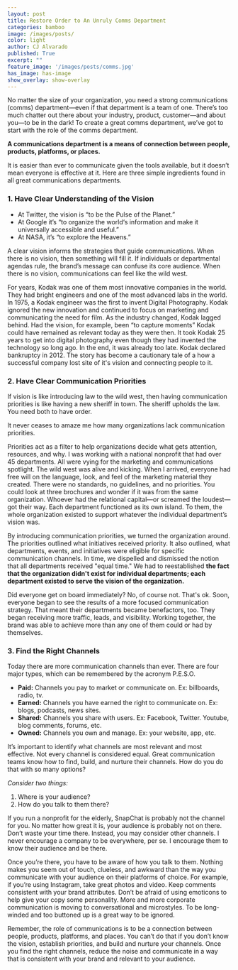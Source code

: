 ```yaml
---
layout: post
title: Restore Order to An Unruly Comms Department
categories: bamboo
image: /images/posts/
color: light
author: CJ Alvarado
published: True
excerpt: ""
feature_image: '/images/posts/comms.jpg'
has_image: has-image
show_overlay: show-overlay
---
```


No matter the size of your organization, you need a strong communications (comms) department&mdash;even if that department is a team of one. There&rsquo;s too much chatter out there about your industry, product, customer&mdash;and about you&mdash;to be in the dark! To create a great comms department, we&rsquo;ve got to start with the role of the comms department. 

**A communications department is a means of connection between people, products, platforms, or places.**

It is easier than ever to communicate given the tools available, but it doesn’t mean everyone is effective at it. Here are three simple ingredients found in all great communications departments.  

### 1. Have Clear Understanding of the Vision

* At Twitter, the vision is &ldquo;to be the Pulse of the Planet.&rdquo; 
* At Google it&rsquo;s &ldquo;to organize the world&lsquo;s information and make it universally accessible and useful.&rdquo; 
* At NASA, it&rsquo;s &ldquo;to explore the Heavens.&rdquo; 

A clear vision informs the strategies that guide communications. When there is no vision, then something will fill it. If individuals or departmental agendas rule, the brand&rsquo;s message can confuse its core audience. When there is no vision, communications can feel like the wild west.

For years, Kodak was one of them most innovative companies in the world. They had bright engineers and one of the most advanced labs in the world. In 1975, a Kodak engineer was the first to invent Digital Photography. Kodak ignored the new innovation and continued to focus on marketing and communicating the need for film. As the industry changed, Kodak lagged behind. Had the vision, for example, been &ldquo;to capture moments&rdquo; Kodak could have remained as relevant today as they were then. It took Kodak 25 years to get into digital photography even though they had invented the technology so long ago. In the end, it was already too late. Kodak declared bankruptcy in 2012. The story has become a cautionary tale of a how a successful company lost site of it's vision and connecting people to it.

### 2. Have Clear Communication Priorities
If vision is like introducing law to the wild west, then having communication priorities is like having a new sheriff in town. The sheriff upholds the law. You need both to have order. 

It never ceases to amaze me how many organizations lack communication priorities. 

Priorities act as a filter to help organizations decide what gets attention, resources, and why. I was working with a national nonprofit that had over 45 departments. All were vying for the marketing and communications spotlight. The wild west was alive and kicking. When I arrived, everyone had free will on the language, look, and feel of the marketing material they created. There were no standards, no guidelines, and no priorities. You could look at three brochures and wonder if it was from the same organization. Whoever had the relational capital&mdash;or screamed the loudest&mdash;got their way. Each department functioned as its own island. To them, the whole organization existed to support whatever the individual department&rsquo;s vision was.

By introducing communication priorities, we turned the organization around. The priorities outlined what initiatives received priority. It also outlined, what departments, events, and initiatives were eligible for specific communication channels. In time, we dispelled and dismissed the notion that all departments received &quot;equal time.&quot; We had to reestablished **the fact that the organization didn't exist for individual departments; each department existed to serve the vision of the organization.** 

Did everyone get on board immediately? No, of course not. That's ok. Soon, everyone began to see the results of a more focused communication strategy. That meant their departments became benefactors, too. They began receiving more traffic, leads, and visibility. Working together, the brand was able to achieve more than any one of them could or had by themselves. 

### 3. Find the Right Channels
Today there are more communication channels than ever. There are four major types, which can be remembered by the acronym P.E.S.O.

- **Paid:** Channels you pay to market or communicate on. Ex: billboards, radio, tv.
- **Earned:** Channels you have earned the right to communicate on. Ex: blogs, podcasts, news sites.
- **Shared:** Channels you share with users. Ex: Facebook, Twitter. Youtube, blog comments, forums, etc.
- **Owned:** Channels you own and manage. Ex: your website, app, etc.

It’s important to identify what channels are most relevant and most effective. Not every channel is considered equal. Great communication teams know how to find, build, and nurture their channels. How do you do that with so many options?

*Consider two things:*

1. Where is your audience?
2. How do you talk to them there?

If you run a nonprofit for the elderly, SnapChat is probably not the channel for you. No matter how great it is, your audience is probably not on there. Don&rsquo;t waste your time there. Instead, you may consider other channels. I never encourage a company to be everywhere, per se. I encourage them to know their audience and be there.

Once you&rsquo;re there, you have to be aware of how you talk to them. Nothing makes you seem out of touch, clueless, and awkward than the way you communicate with your audience on their platforms of choice. For example, if you&rsquo;re using Instagram, take great photos and video. Keep comments consistent with your brand attributes. Don&rsquo;t be afraid of using emoticons to help give your copy some personality. More and more corporate communication is moving to conversational and microstyles. To be long-winded and too buttoned up is a great way to be ignored.   

Remember, the role of communications is to be a connection between people, products, platforms, and places. You can&rsquo;t do that if you don&rsquo;t know the vision, establish priorities, and build and nurture your channels. Once you find the right channels, reduce the noise and communicate in a way that is consistent with your brand and relevant to your audience. 